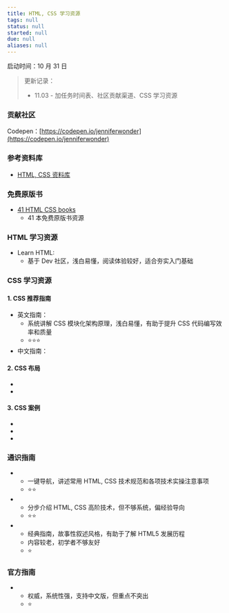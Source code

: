 ```yaml
---
title: HTML, CSS 学习资源
tags: null
status: null
started: null
due: null
aliases: null
---
```

启动时间：10 月 31 日

> 更新记录：
> - 11.03 - 加任务时间表、社区贡献渠道、CSS 学习资源

### 贡献社区
Codepen：[https://codepen.io/jenniferwonder](https://codepen.io/jenniferwonder)
### 参考资料库
- [HTML, CSS 资料库](https://github.com/vicky002/AlgoWiki/blob/gh-pages/HTML_CSS/html_resources.md)
### 免费原版书
- [41 HTML CSS books](https://freefrontend.com/html-css-books/)
   - 41 本免费原版书资源
### HTML 学习资源
- Learn HTML: 
   - 基于 Dev 社区，浅白易懂，阅读体验较好，适合夯实入门基础
### CSS 学习资源
#### 1. CSS 推荐指南
- 英文指南： 
   - 系统讲解 CSS 模块化架构原理，浅白易懂，有助于提升 CSS 代码编写效率和质量
   - ⭐⭐⭐
- 中文指南：
#### 2. CSS 布局
- 
-  
#### 3. CSS 案例
- 
- 
- 
### 通识指南
- 
   - 一键导航，讲述常用 HTML, CSS 技术规范和各项技术实操注意事项
   - ⭐⭐
- 
   - 分步介绍 HTML, CSS 高阶技术，但不够系统，偏经验导向
   - ⭐⭐
- 
   - 经典指南，故事性叙述风格，有助于了解 HTML5 发展历程
   - 内容较老，初学者不够友好
   - ⭐
### 官方指南
- 
   - 权威，系统性强，支持中文版，但重点不突出
   - ⭐

